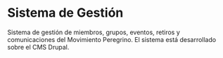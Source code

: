 Sistema de Gestión
==================

Sistema de gestión de miembros, grupos, eventos, retiros y comunicaciones del Movimiento Peregrino. El sistema está desarrollado sobre el CMS Drupal.
